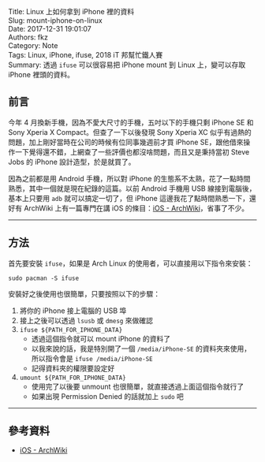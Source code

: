Title: Linux 上如何拿到 iPhone 裡的資料  
Slug: mount-iphone-on-linux  
Date: 2017-12-31 19:01:07  
Authors: fkz  
Category: Note  
Tags: Linux, iPhone, ifuse, 2018 iT 邦幫忙鐵人賽  
Summary: 透過 `ifuse` 可以很容易把 iPhone mount 到 Linux 上，變可以存取 iPhone 裡頭的資料。  
  
  
## 前言  
  
今年 4 月換新手機，因為不愛大尺寸的手機，五吋以下的手機只剩 iPhone SE 和 Sony Xperia X Compact。但查了一下以後發現 Sony Xperia XC 似乎有過熱的問題，加上剛好當時在公司的時候有位同事幾週前才買 iPhone SE，跟他借來操作一下覺得還不錯，上網查了一些評價也都沒啥問題，而且又是秉持當初 Steve Jobs 的 iPhone 設計造型，於是就買了。  
  
因為之前都是用 Android 手機，所以對 iPhone 的生態系不太熟，花了一點時間熟悉，其中一個就是現在紀錄的這篇。以前 Android 手機用 USB 線接到電腦後，基本上只要用 `adb` 就可以搞定一切了，但 iPhone 這邊我花了點時間熟悉一下，還好有 ArchWiki 上有一篇專門在講 iOS 的條目：[iOS - ArchWiki](https://wiki.archlinux.org/index.php/IOS)，省事了不少。  
  
---  
  
## 方法  
  
首先要安裝 `ifuse`，如果是 Arch Linux 的使用者，可以直接用以下指令來安裝：  
  
`sudo pacman -S ifuse`  
  
安裝好之後使用也很簡單，只要按照以下的步驟：  
  
1. 將你的 iPhone 接上電腦的 USB 埠  
2. 接上之後可以透過 `lsusb` 或 `dmesg` 來做確認  
3. `ifuse ${PATH_FOR_IPHONE_DATA}`  
    + 透過這個指令就可以 mount iPhone 的資料了  
    + 以我來說的話，我是特別開了一個 `/media/iPhone-SE` 的資料夾來使用，所以指令會是 `ifuse /media/iPhone-SE`  
    + 記得資料夾的權限要設定好  
4. `umount ${PATH_FOR_IPHONE_DATA}`  
    + 使用完了以後要 unmount 也很簡單，就直接透過上面這個指令就行了  
    + 如果出現 Permission Denied 的話就加上 `sudo` 吧  
  
---  
  
## 參考資料  
  
+ [iOS - ArchWiki](https://wiki.archlinux.org/index.php/IOS)  
